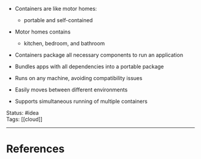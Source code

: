 - Containers are like motor homes:
	- portable and self-contained
- Motor homes contains
	- kitchen, bedroom, and bathroom
- Containers package all necessary components to run an application

- ﻿﻿Bundles apps with all dependencies into a portable package
- ﻿﻿Runs on any machine, avoiding compatibility issues
- ﻿﻿Easily moves between different environments
- ﻿﻿Supports simultaneous running of multiple containers

Status: #idea  
Tags: [[cloud]]  

---
# References